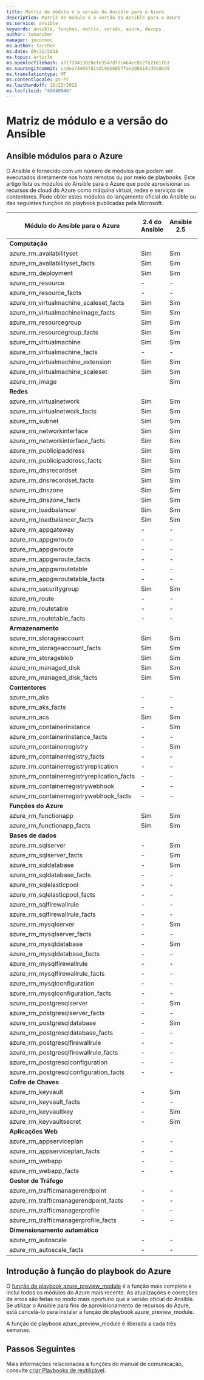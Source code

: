 ```yaml
---
title: Matriz de módulo e a versão do Ansible para o Azure
description: Matriz de módulo e a versão do Ansible para o Azure
ms.service: ansible
keywords: ansible, funções, matriz, versão, azure, devops
author: tomarcher
manager: jeconnoc
ms.author: tarcher
ms.date: 09/22/2018
ms.topic: article
ms.openlocfilehash: a71f28413028efe3547df7c464ec852fe2161f63
ms.sourcegitcommit: ccdea744097d1ad196b605ffae2d09141d9c0bd9
ms.translationtype: MT
ms.contentlocale: pt-PT
ms.lasthandoff: 10/23/2018
ms.locfileid: "49649946"
---
```

# <a name="ansible-module-and-version-matrix"></a>Matriz de módulo e a versão do Ansible

## <a name="ansible-modules-for-azure"></a>Ansible módulos para o Azure
O Ansible é fornecido com um número de módulos que podem ser executados diretamente nos hosts remotos ou por meio de playbooks.
Este artigo lista os módulos do Ansible para o Azure que pode aprovisionar os recursos de cloud do Azure como máquina virtual, redes e serviços de contentores. Pode obter estes módulos do lançamento oficial do Ansible ou das seguintes funções do playbook publicadas pela Microsoft.

| Módulo do Ansible para o Azure                   |  2.4 do Ansible |  Ansible 2.5 |  Ansible 2.6 | Ansible 2.7 | [Função do Ansible](#introduction-to-azurepreviewmodule) | 
|---------------------------------------------|--------------|--------------|-----------------------------|-------------------------------------|-------------------------------------| 
| **Computação**                    |           |                          |                          |                            |                                | 
| azure_rm_availabilityset                    | Sim          | Sim                         | Sim          | Sim          | Sim                                 | 
| azure_rm_availabilityset_facts              | Sim          | Sim                         | Sim          | Sim          | Sim                                 | 
| azure_rm_deployment                         | Sim          | Sim                         | Sim          | Sim          | Sim                                 | 
| azure_rm_resource                           | -            | -                           | Sim          | Sim          | Sim                                 | 
| azure_rm_resource_facts                     | -            | -                           | Sim          | Sim          | Sim                                 | 
| azure_rm_virtualmachine_scaleset_facts      | Sim          | Sim                         | Sim          | Sim          | Sim                                 | 
| azure_rm_virtualmachineimage_facts          | Sim          | Sim                         | Sim          | Sim          | Sim                                 | 
| azure_rm_resourcegroup                      | Sim          | Sim                         | Sim          | Sim          | Sim                                 | 
| azure_rm_resourcegroup_facts                | Sim          | Sim                         | Sim          | Sim          | Sim                                 | 
| azure_rm_virtualmachine                     | Sim          | Sim                         | Sim          | Sim          | Sim                                 | 
| azure_rm_virtualmachine_facts               | -            | -                           | -            | Sim          | Sim                                 | 
| azure_rm_virtualmachine_extension           | Sim          | Sim                         | Sim          | Sim          | Sim                                 | 
| azure_rm_virtualmachine_scaleset            | Sim          | Sim                         | Sim          | Sim          | Sim                                 | 
| azure_rm_image                              |              | Sim                         | Sim          | Sim          | Sim                                 | 
| **Redes**                    |           |                          |                          |                             |                               | 
| azure_rm_virtualnetwork                     | Sim          | Sim                         | Sim          | Sim          | Sim                                 | 
| azure_rm_virtualnetwork_facts               | Sim          | Sim                         | Sim          | Sim          | Sim                                 | 
| azure_rm_subnet                             | Sim          | Sim                         | Sim          | Sim          | Sim                                 | 
| azure_rm_networkinterface                   | Sim          | Sim                         | Sim          | Sim          | Sim                                 | 
| azure_rm_networkinterface_facts             | Sim          | Sim                         | Sim          | Sim          | Sim                                 | 
| azure_rm_publicipaddress                    | Sim          | Sim                         | Sim          | Sim          | Sim                                 | 
| azure_rm_publicipaddress_facts              | Sim          | Sim                         | Sim          | Sim          | Sim                                 | 
| azure_rm_dnsrecordset                       | Sim          | Sim                         | Sim          | Sim          | Sim                                 | 
| azure_rm_dnsrecordset_facts                 | Sim          | Sim                         | Sim          | Sim          | Sim                                 | 
| azure_rm_dnszone                            | Sim          | Sim                         | Sim          | Sim          | Sim                                 | 
| azure_rm_dnszone_facts                      | Sim          | Sim                         | Sim          | Sim          | Sim                                 | 
| azure_rm_loadbalancer                       | Sim          | Sim                         | Sim          | Sim          | Sim                                 | 
| azure_rm_loadbalancer_facts                 | Sim          | Sim                         | Sim          | Sim          | Sim                                 | 
| azure_rm_appgateway                         | -            | -                           | -            | Sim          | Sim                                 | 
| azure_rm_appgwroute                         | -            | -                           | -            | -            | Sim                                 | 
| azure_rm_appgwroute                         | -            | -                           | -            | -            | Sim                                 |
| azure_rm_appgwroute_facts                   | -            | -                           | -            | -            | Sim                                 |
| azure_rm_appgwroutetable                    | -            | -                           | -            | -            | Sim                                 |
| azure_rm_appgwroutetable_facts              | -            | -                           | -            | -            | Sim                                 | 
| azure_rm_securitygroup                      | Sim          | Sim                         | Sim          | Sim          | Sim                                 |
| azure_rm_route                              | -            | -                           | -            | Sim          | Sim                                 | 
| azure_rm_routetable                         | -            | -                           | -            | Sim          | Sim                                 | 
| azure_rm_routetable_facts                   | -            | -                           | -            | Sim          | Sim                                 | 
| **Armazenamento**                    |           |                          |                          |                             |                               | 
| azure_rm_storageaccount                     | Sim          | Sim                         | Sim          | Sim          | Sim                                 | 
| azure_rm_storageaccount_facts               | Sim          | Sim                         | Sim          | Sim          | Sim                                 | 
| azure_rm_storageblob                        | Sim          | Sim                         | Sim          | Sim          | Sim                                 | 
| azure_rm_managed_disk                       | Sim          | Sim                         | Sim          | Sim          | Sim                                 | 
| azure_rm_managed_disk_facts                 | Sim          | Sim                         | Sim          | Sim          | Sim                                 | 
| **Contentores**                    |           |                          |                          |                            |                                | 
| azure_rm_aks                                | -            | -                           | Sim          | Sim          | Sim                                 | 
| azure_rm_aks_facts                          | -            | -                           | Sim          | Sim          | Sim                                 | 
| azure_rm_acs                                | Sim          | Sim                         | Sim          | Sim          | Sim                                 | 
| azure_rm_containerinstance                  | -            | Sim                         | Sim          | Sim          | Sim                                 | 
| azure_rm_containerinstance_facts            | -            | -                           | -              | -            | Sim                                 | 
| azure_rm_containerregistry                  | -            | Sim                         | Sim          | Sim          | Sim                                 | 
| azure_rm_containerregistry_facts            | -            | -                           | -            | Sim          | Sim                                 | 
| azure_rm_containerregistryreplication       | -            | -                           | -            | -            | Sim                                 | 
| azure_rm_containerregistryreplication_facts | -            | -                           | -            | -            | Sim                                 | 
| azure_rm_containerregistrywebhook           | -            | -                           | -            | -            | Sim                                 | 
| azure_rm_containerregistrywebhook_facts     | -            | -                           | -            | -            | Sim                                 | 
| **Funções do Azure**                    |           |                          |                          |                            |                                | 
| azure_rm_functionapp                        | Sim          | Sim                         | Sim          | Sim          | Sim                                 | 
| azure_rm_functionapp_facts                  | Sim          | Sim                         | Sim          | Sim          | Sim                                 | 
| **Bases de dados**                    |           |                          |                          |                             |                               | 
| azure_rm_sqlserver                          | -            | Sim                         | Sim          | Sim          | Sim                                 | 
| azure_rm_sqlserver_facts                    | -            | Sim                         | Sim          | Sim          | Sim                                 | 
| azure_rm_sqldatabase                        | -            | Sim                         | Sim          | Sim          | Sim                                 | 
| azure_rm_sqldatabase_facts                  | -            | -                           | -            | -            | Sim                                 | 
| azure_rm_sqlelasticpool                     | -            | -                           | -            | -            | Sim                                 | 
| azure_rm_sqlelasticpool_facts               | -            | -                           | -            | -            | Sim                                 | 
| azure_rm_sqlfirewallrule                    | -            | -                           | -            | Sim          | Sim                                 | 
| azure_rm_sqlfirewallrule_facts              | -            | -                           | -            | -            | Sim                                 | 
| azure_rm_mysqlserver                        | -            | Sim                         | Sim          | Sim          | Sim                                 | 
| azure_rm_mysqlserver_facts                  | -            | -                           | -            | Sim          | Sim                                 | 
| azure_rm_mysqldatabase                      | -            | Sim                         | Sim          | Sim          | Sim                                 | 
| azure_rm_mysqldatabase_facts                | -            | -                           | -            | Sim          | Sim                                 | 
| azure_rm_mysqlfirewallrule                  | -            | -                           | -            | -            | Sim                                 | 
| azure_rm_mysqlfirewallrule_facts            | -            | -                           | -            | -            | Sim                                 | 
| azure_rm_mysqlconfiguration                 | -            | -                           | -            | -            | Sim                                 | 
| azure_rm_mysqlconfiguration_facts           | -            | -                           | -            | -            | Sim                                 | 
| azure_rm_postgresqlserver                   | -            | Sim                         | Sim          | Sim          | Sim                                 | 
| azure_rm_postgresqlserver_facts             | -            | -                           | -            | Sim          | Sim                                 | 
| azure_rm_postgresqldatabase                 | -            | Sim                         | Sim          | Sim          | Sim                                 | 
| azure_rm_postgresqldatabase_facts           | -            | -                           | -            | Sim          | Sim                                 | 
| azure_rm_postgresqlfirewallrule             | -            | -                           | -            | -            | Sim                                 | 
| azure_rm_postgresqlfirewallrule_facts       | -            | -                           | -            | -            | Sim                                 | 
| azure_rm_postgresqlconfiguration            | -            | -                           | -            | -            | Sim                                 | 
| azure_rm_postgresqlconfiguration_facts      | -            | -                           | -            | -            | Sim                                 | 
| **Cofre de Chaves**                    |           |                          |                          |                             |                               | 
| azure_rm_keyvault                           | -            | Sim                         | Sim          | Sim          | Sim                                 |
| azure_rm_keyvault_facts                     | -            | -                           | -              | -              | Sim                               |
| azure_rm_keyvaultkey                        | -            | Sim                         | Sim          | Sim          | Sim                                 |
| azure_rm_keyvaultsecret                     | -            | Sim                         | Sim          | Sim          | Sim                                 |
| **Aplicações Web**                    |           |                          |                          |                             |                               | 
| azure_rm_appserviceplan                          | -            | -                         | -          | Sim          | Sim                                 | 
| azure_rm_appserviceplan_facts                    | -            | -                         | -          | Sim          | Sim                                 | 
| azure_rm_webapp                                  | -            | -                         | -          | Sim          | Sim                                 | 
| azure_rm_webapp_facts                            | -            | -                         | -          | Sim          | Sim                                 | 
| **Gestor de Tráfego**                    |           |                          |                          |                             |                               | 
| azure_rm_trafficmanagerendpoint                  | -            | -                         | -          | Sim          | Sim                                 | 
| azure_rm_trafficmanagerendpoint_facts            | -            | -                         | -          | Sim          | Sim                                 | 
| azure_rm_trafficmanagerprofile                   | -            | -                         | -          | Sim          | Sim                                 | 
| azure_rm_trafficmanagerprofile_facts             | -            | -                         | -          | Sim          | Sim                                 | 
| **Dimensionamento automático**                    |           |                          |                          |                             |                               | 
| azure_rm_autoscale                  | -            | -                         | -          | Sim          | Sim                                 | 
| azure_rm_autoscale_facts            | -            | -                         | -          | Sim          | Sim                                 | 

## <a name="introduction-to-playbook-role-for-azure"></a>Introdução à função do playbook do Azure
O [função de playbook azure_preview_module](https://galaxy.ansible.com/Azure/azure_preview_modules/) é a função mais completa e inclui todos os módulos do Azure mais recente. As atualizações e correções de erros são feitas no modo mais oportuno que a versão oficial do Ansible. Se utilizar o Ansible para fins de aprovisionamento de recursos do Azure, está cancelá-lo para instalar a função de playbook azure_preview_module.

A função de playbook azure_preview_module é liberada a cada três semanas.

## <a name="next-steps"></a>Passos Seguintes
Mais informações relacionadas a funções do manual de comunicação, consulte [criar Playbooks de reutilizável](http://docs.ansible.com/ansible/latest/playbooks_reuse.html). 
